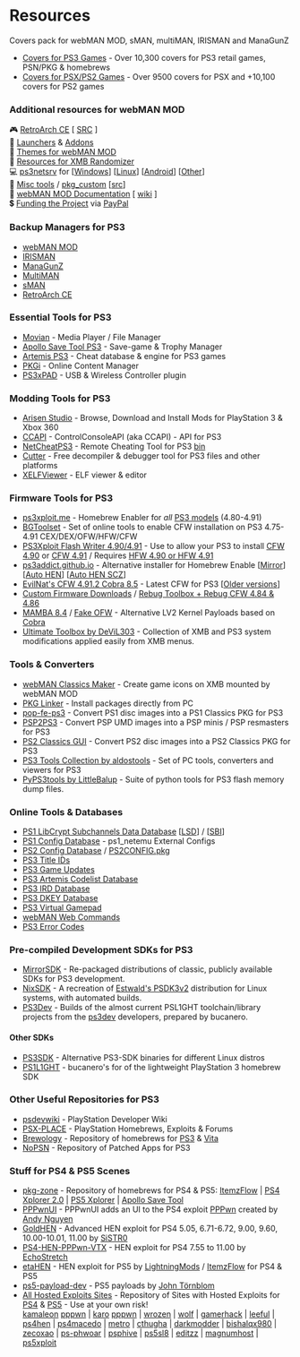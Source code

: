 # Resources
Covers pack for webMAN MOD, sMAN, multiMAN, IRISMAN and ManaGunZ
 
* [Covers for PS3 Games](https://github.com/aldostools/Resources/releases/download/1.0/EP0001-BLES80608_00-COVERS0000000000.pkg) - Over 10,300 covers for PS3 retail games, PSN/PKG & homebrews
* [Covers for PSX/PS2 Games](https://github.com/aldostools/Resources/releases/download/1.0/EP0001-BLES80608_00-COVERS00000RETRO.pkg) - Over 9500 covers for PSX and +10,100 covers for PS2 games

### Additional resources for webMAN MOD
🎮 [RetroArch CE](https://github.com/aldostools/Resources/releases/download/RetroArch_CE/RetroArch_CE.pkg) [ [SRC](https://github.com/crystalct/RetroArch_PSX_CE) ]<br>
🚀 [Launchers](https://github.com/aldostools/Resources/releases/tag/Launchers) & [Addons](https://github.com/aldostools/Resources/releases/tag/Addons)<br>
🎨 [Themes for webMAN MOD](https://github.com/aldostools/Resources/releases/tag/Themes)<br>
🎲 [Resources for XMB Randomizer](https://github.com/aldostools/Resources/releases/tag/XMB_Randomizers)<br>
💻 [ps3netsrv](https://github.com/aldostools/webMAN-MOD/tree/master/_Projects_/ps3netsrv) for [[Windows](https://github.com/aldostools/webMAN-MOD/releases/download/1.47.46/ps3netsrv_20240709.zip)] [[Linux](https://github.com/aldostools/webMAN-MOD/tree/master/_Projects_/ps3netsrv/bins/Linux)] [[Android](https://github.com/aldostools/webMAN-MOD/tree/master/_Projects_/ps3netsrv/bins/Android)] [[Other](https://github.com/aldostools/webMAN-MOD/tree/master/_Projects_/ps3netsrv/bins)]<br>
🧰 [Misc tools](https://github.com/aldostools/webMAN-MOD/tree/master/_Projects_/tools) / [pkg_custom](https://github.com/aldostools/webMAN-MOD/raw/master/_Projects_/updater/pkg_custom.exe) [[src](https://github.com/aldostools/webMAN-MOD/tree/master/_Projects_/pkglaunch/pypkg)]<br>
📘 [webMAN MOD Documentation](https://github.com/aldostools/webMAN-MOD/wiki) [ [wiki](https://github.com/aldostools/webMAN-MOD/wiki/%E2%80%A2-License) ]<br>
💲 [Funding the Project](https://donate.aldostools.org) via [PayPal](https://paypal.me/aldostools)<br>

### Backup Managers for PS3
* [webMAN MOD](https://github.com/aldostools/webMAN-MOD/releases)
* [IRISMAN](https://github.com/aldostools/IRISMAN/releases)
* [ManaGunZ](https://github.com/Zarh/ManaGunZ/releases)
* [MultiMAN](https://store.brewology.com/ahomebrew.php?brewid=24)
* [sMAN](https://store.brewology.com/ahomebrew.php?brewid=309)
* [RetroArch CE](https://store.brewology.com/ahomebrew.php?brewid=152) 
 
### Essential Tools for PS3
* [Movian](https://store.brewology.com/ahomebrew.php?brewid=196) - Media Player / File Manager
* [Apollo Save Tool PS3](https://store.brewology.com/ahomebrew.php?brewid=321) - Save-game & Trophy Manager
* [Artemis PS3](https://store.brewology.com/ahomebrew.php?brewid=291) - Cheat database & engine for PS3 games
* [PKGi](https://store.brewology.com/ahomebrew.php?brewid=320) - Online Content Manager
* [PS3xPAD](https://www.psx-place.com/resources/ps3xpad.22/) - USB & Wireless Controller plugin

### Modding Tools for PS3
* [Arisen Studio](https://github.com/ohhsodead/arisen-studio) - Browse, Download and Install Mods for PlayStation 3 & Xbox 360
* [CCAPI](https://store.brewology.com/ahomebrew.php?brewid=254) - ControlConsoleAPI (aka CCAPI) - API for PS3
* [NetCheatPS3](https://github.com/Dnawrkshp/NetCheatPS3) - Remote Cheating Tool for PS3 [bin](https://netcheat.gamehacking.org/ncUpdater/ncUpdateDir.zip)
* [Cutter](https://cutter.re/#features) - Free decompiler & debugger tool for PS3 files and other platforms
* [XELFViewer](https://github.com/horsicq/XELFViewer/releases) - ELF viewer & editor

### Firmware Tools for PS3
* [ps3xploit.me](https://ps3xploit.me/) - Homebrew Enabler for *all* [PS3 models](http://www.psdevwiki.com/ps3/SKU_Models) (4.80-4.91)
* [BGToolset](http://www.ps3toolset.com/) - Set of online tools to enable CFW installation on PS3 4.75-4.91 CEX/DEX/OFW/HFW/CFW
* [PS3Xploit Flash Writer 4.90/4.91](https://aldostools.github.io/flashwriter/) - Use to allow your PS3 to install [CFW 4.90](https://www.brewology.com/?p=4704) or [CFW 4.91](https://www.brewology.com/?p=4745) / Requires [HFW 4.90 or HFW 4.91](https://www.brewology.com/?p=4767)
* [ps3addict.github.io](https://ps3addict.github.io/alternate) - Alternative installer for Homebrew Enable  [[Mirror](https://aldostools.github.io/install-ps3hen/)] [[Auto HEN](https://ps3addict.github.io/autohen)] [[Auto HEN SCZ](https://videogamesscz.github.io/henauto491)]
* [EvilNat's CFW 4.91.2 Cobra 8.5](https://www.psx-place.com/threads/cfw-4-91-2-evilnat-cobra-8-5-cex-dex-pex-d-pex.39743/) - Latest CFW for PS3 [[Older versions](https://archive.midnightchannel.net/SonyPS/Firmware/?cat=evilnat)]
* [Custom Firmware Downloads](https://archive.midnightchannel.net/SonyPS/Firmware/?cat=rebug) / 
  [Rebug Toolbox + Rebug CFW 4.84 & 4.86](https://store.brewology.com/ahomebrew.php?brewid=308)
* [MAMBA 8.4](https://github.com/aldostools/Resources/releases/tag/Payloads) / [Fake OFW](https://github.com/aldostools/Resources/releases/tag/Payloads) - Alternative LV2 Kernel Payloads based on [Cobra](https://github.com/Evilnat/Cobra-PS3)
* [Ultimate Toolbox by DeViL303](https://store.brewology.com/ahomebrew.php?brewid=326) - Collection of XMB and PS3 system modifications applied easily from XMB menus.

### Tools & Converters
* [webMAN Classics Maker](https://www.psx-place.com/threads/webman-classics-maker-v2-0-gui-release.30984/) - Create game icons on XMB mounted by webMAN MOD
* [PKG Linker](https://www.psx-place.com/resources/pkg-linker-2-0-serve-packages-to-your-ps3-han-cfw.640/) - Install packages directly from PC
* [pop-fe-ps3](https://github.com/sahlberg/pop-fe/actions) - Convert PS1 disc images into a PS1 Classics PKG for PS3
* [PSP2PS3](https://www.psx-place.com/threads/playing-playstation-portable-psp-games-on-your-ps3.38830/) - Convert PSP UMD images into a PSP minis / PSP resmasters for PS3
* [PS2 Classics GUI](https://www.psx-place.com/resources/ps2-classics-gui.638/) - Convert PS2 disc images into a PS2 Classics PKG for PS3
* [PS3 Tools Collection by aldostools](https://www.psx-place.com/resources/ps3-tools-collection.594/) - Set of PC tools, converters and viewers for PS3
* [PyPS3tools by LittleBalup](https://github.com/littlebalup/PyPS3tools) - Suite of python tools for PS3 flash memory dump files.

### Online Tools & Databases
* [PS1 LibCrypt Subchannels Data Database](https://ps3.aldostools.org/lsd.html) [[LSD](https://ps3.aldostools.org/lsd.html)] / [[SBI](https://ps3.aldostools.org/sbi.html)]
* [PS1 Config Database](https://ps3.aldostools.org/ps1config.html) - ps1_netemu External Configs
* [PS2 Config Database](https://ps3.aldostools.org/ps2config.html) / [PS2CONFIG.pkg](https://github.com/aldostools/webMAN-MOD/releases/download/1.47.46/PS2CONFIG.pkg)
* [PS3 Title IDs](https://ps3.aldostools.org/titleid.html)
* [PS3 Game Updates](http://ps3.aldostools.org/updates.html)
* [PS3 Artemis Codelist Database](https://ps3.aldostools.org/codelist.html)
* [PS3 IRD Database](https://ps3.aldostools.org/ird.html)
* [PS3 DKEY Database](https://ps3.aldostools.org/dkey.html)
* [PS3 Virtual Gamepad](http://pad.aldostools.org)
* [webMAN Web Commands](https://github.com/aldostools/webMAN-MOD/wiki/Web-Commands)
* [PS3 Error Codes](https://www.psdevwiki.com/ps3/Error_Codes#Generic_errors)

### Pre-compiled Development SDKs for PS3
* [MirrorSDK](https://github.com/MiscPS3/MirrorSDK/releases) - Re-packaged distributions of classic, publicly available SDKs for PS3 development.
* [NixSDK](https://github.com/MiscPS3/NixSDK/releases) - A recreation of [Estwald's PSDK3v2](https://github.com/Estwald/PSDK3v2) distribution for Linux systems, with automated builds.
* [PS3Dev](https://github.com/bucanero/ps3toolchain/releases) - Builds of the almost current PSL1GHT toolchain/library projects from the [ps3dev](https://github.com/ps3dev) developers, prepared by bucanero.
#### Other SDKs
* [PS3SDK](https://github.com/PS3SDK-Misc) - Alternative PS3-SDK binaries for different Linux distros
* [PS1L1GHT](https://github.com/bucanero/PSL1GHT) - bucanero's for of the lightweight PlayStation 3 homebrew SDK

### Other Useful Repositories for PS3
* [psdevwiki](https://psdevwiki.com/) - PlayStation Developer Wiki
* [PSX-PLACE](https://www.psx-place.com/resources/) - PlayStation Homebrews, Exploits & Forums
* [Brewology](https://brewology.com) - Repository of homebrews for [PS3](https://store.brewology.com) & [Vita](https://store.brewology.com/vita)
* [NoPSN](https://nopsn.org/pkg/ps3/) - Repository of Patched Apps for PS3

### Stuff for PS4 & PS5 Scenes
* [pkg-zone](https://pkg-zone.com) - Repository of homebrews for PS4 & PS5: [ItemzFlow](https://pkg-zone.com/details/ITEM00001) | [PS4 Xplorer 2.0](https://pkg-zone.com/details/LAPY20009) | [PS5 Xplorer](https://pkg-zone.com/details/LAPY20011) | [Apollo Save Tool](https://pkg-zone.com/details/APOL00004)
* [PPPwnUI](https://github.com/aldostools/PPPwnUI) - PPPwnUI adds an UI to the PS4 exploit [PPPwn](https://github.com/TheOfficialFloW/PPPwn) created by [Andy Nguyen](https://github.com/TheOfficialFloW)
* [GoldHEN](https://github.com/goldhen) - Advanced HEN exploit for PS4 5.05, 6.71-6.72, 9.00, 9.60, 10.00-10.01, 11.00 by [SiSTR0](https://github.com/SiSTR0)
* [PS4-HEN-PPPwn-VTX](https://github.com/EchoStretch/ps4-hen-vtx/releases) - HEN exploit for PS4 7.55 to 11.00 by [EchoStretch](https://github.com/EchoStretch)
* [etaHEN](https://github.com/LightningMods/etaHEN) - HEN exploit for PS5 by [LightningMods](https://github.com/LightningMods) / [ItemzFlow](https://github.com/LightningMods/itemzflow) for PS4 & PS5
* [ps5-payload-dev](https://github.com/orgs/ps5-payload-dev/repositories) - PS5 payloads by [John Törnblom](https://github.com/john-tornblom)
* [All Hosted Exploits Sites](https://all-exhost.github.io) - Repository of Sites with Hosted Exploits for [PS4](https://github.com/GoldHEN) & [PS5](https://github.com/LightningMods/etaHEN) - Use at your own risk!<br>
  [kamaleon](https://kmeps4.site) [pppwn](https://kmeps4.site/pppwn) | [karo](https://karo218.ir) [pppwn](https://karo218.ir/1100/) | [wrozen](https://wrozen.com) | [wolf](https://wolf-5.github.io) | [gamerhack](https://gamerhack.github.io) | [leeful](https://leeful.github.io) | [ps4hen](https://ps4hen.ru) | [ps4macedo](https://github.com/ps4macedo?tab=repositories) | [metro](https://metro70.neocities.org/) | [cthugha](https://cthugha.exploit.menu) | [darkmodder](https://darkmoddervc.github.io/PS4JB) | [bishalqx980](https://bishalqx980.github.io/) | [zecoxao](https://zecoxao.github.io) | [ps-phwoar](https://ps-phwoar.github.io) | [psphive](https://leeful.github.io/psphive) | [ps5sl8](https://ps4macedo.github.io/ps5sl8) | [editzz](https://ps5.editzz.net) | [magnumhost](https://www.magnumhost.my.id) | [ps5xploit](https://ps5xploit.github.io)
